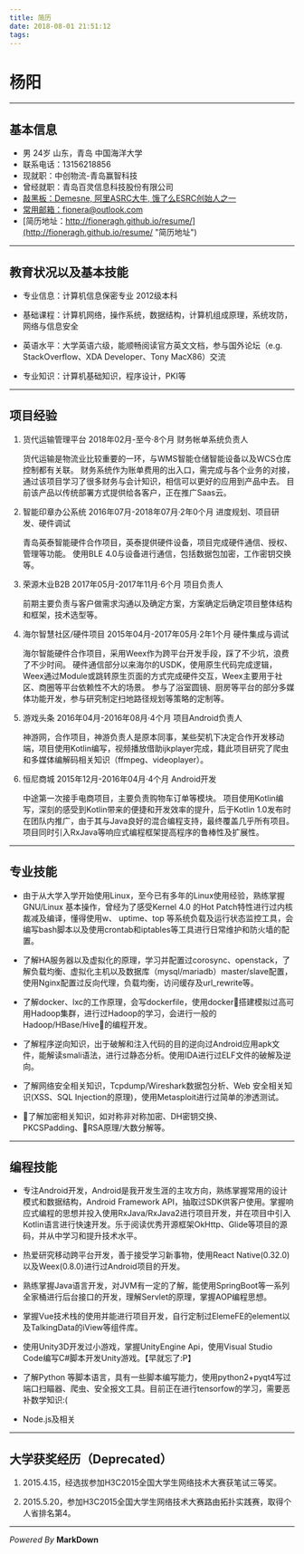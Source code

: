 ```yaml
---
title: 简历
date: 2018-08-01 21:51:12
tags:
---
```


# 杨阳

***

## 基本信息

* 男 24岁 山东，青岛 中国海洋大学
* 联系电话：13156218856
* 现就职：中创物流-青岛赢智科技
* 曾经就职：青岛百灵信息科技股份有限公司
* [敲黑板：Demesne, 阿里ASRC大牛, 饿了么ESRC创始人之一](http://weibo.com/121478098 "智障女票")
* [常用邮箱：fionera@outlook.com](mailto:fionera@outlook.com "常用邮箱")
* [简历地址：http://fioneragh.github.io/resume/](http://fioneragh.github.io/resume/ "简历地址")

***

## 教育状况以及基本技能

* 专业信息：计算机信息保密专业 2012级本科

* 基础课程：计算机网络，操作系统，数据结构，计算机组成原理，系统攻防，网络与信息安全

* 英语水平：大学英语六级，能顺畅阅读官方英文文档，参与国外论坛（e.g. StackOverflow、XDA Developer、Tony MacX86）交流

* 专业知识：计算机基础知识，程序设计，PKI等

***

## 项目经验

<!-- 物联网相关：

1. 青岛海尔-健康厨房Android端后期（2015.4-2015.8），进行首页功能需求变更调整、代码重构及硬件调试，自学校SRDP项目后正式参与项目级Android开发。

1. 青岛英泰智能办公-章务通（Phone端）/智能印章（Pad端）项目负责人（2016.7-2016.12/2017.11-2018.7），主要负责双端整体程序架构设计，二/三/四期需求制定，项目整体进度规划。项目使用Kotlin为主要开发语言，由于Pad端摄像头成像以及设备串口交互的需要，部分使用NDK进行开发，后台主要使用SpringBoot等。

    章务通采用BLE 4.0 与设备进行通信，采用特定的协议进行数据包传输与解析，进而实现业务需求。三期网络通信全面采用https，蓝牙通信添加数据包加密传输方案，修改核心设备通信流程

    智能印章采用串口通信的方式完成设备交互

    业务及运维平台使用SpringBoot技术栈和Vue技术栈，Kafka作为消息系统负责业务与运维平台的通信

1. 青岛海尔-U+社区、创世圆镜（小镜）及塔塔家机器人硬件开发调试负责人（2016.12-2017.5），U+社区由阿里巴巴跨平台框架Weex驱动，三者设备大循环通信由海尔云平台提供技术支持。

    U+社区负责网络摄像头，蓝牙门禁，智能门锁等设备集成调试

    创世圆镜（小镜）负责热水器，湿度仪等设备集成调试，网易云合作伙伴SDK对接，迅飞语记语音命令对接

    塔塔家负责硬件调试sdk框架集成，扫地轨迹地图更新

多媒体相关：

1. 雷神科技旗下游戏新闻资讯APP-游戏头条Android端项目负责人（2016.4-2016.8），主要负责整个应用的设计与开发。参与python数据爬取，进一步学习BeautifulSoup等框架的使用。Android项目使用Kotlin为主要开发语言，其中Kotlin已在2017年5月Google IO大会扶正。

    使用python编写爬虫爬取网站、APP的视频直播点播数据

    应用主要功能包括游戏资讯的展示，游戏视频的点播和各大直播平台的直播

    视频播放采用了Bilibili项目组开源的ijkplayer项目（基于ffmepg，是目前大多数视频播放平台的解决方案），对ijkplayer进行定制以适应业务需求，手动实现视频播放器的UI及控制逻辑以适应业务需求

业务平台相关：

1. 即墨亨妮-HONNY内衣项目Android端的主要开发负责人（2015.12-2016.4）

    HONNY内衣项目负责购物车、积分商城、用户相关模块的开发和发布

1. 荣源木业Android端负责人（2017.5-2017.11）

    参与需求定制/讨论，与客户沟通完成业务确认，负责整个电商项目进度控制

    负责整个项目，整体MVP架构，技术栈：RxJava、RxPermissions/RxActivityResult/RxBus、Retrofit、OkHttp、DateBinding、Glide、Realm等等

1. 货代/陆运管理系统(2018.3-)

    SpringBoot + Vue -->

1. 货代运输管理平台 2018年02月-至今·8个月 财务帐单系统负责人

    货代运输是物流业比较重要的一环，与WMS智能仓储智能设备以及WCS仓库控制都有关联。
    财务系统作为账单费用的出入口，需完成与各个业务的对接，通过该项目学习了很多财务与会计知识，相信可以更好的应用到产品中去。
    目前该产品以传统部署方式提供给各客户，正在推广Saas云。

1. 智能印章办公系统 2016年07月-2018年07月·2年0个月 进度规划、项目研发、硬件调试

    青岛英泰智能硬件合作项目，英泰提供硬件设备，项目完成硬件通信、授权、管理等功能。
    使用BLE 4.0与设备进行通信，包括数据包加密，工作密钥交换等。

1. 荣源木业B2B 2017年05月-2017年11月·6个月 项目负责人

    前期主要负责与客户做需求沟通以及确定方案，方案确定后确定项目整体结构和框架，技术选型等。

1. 海尔智慧社区/硬件项目 2015年04月-2017年05月·2年1个月 硬件集成与调试

    海尔智能硬件合作项目，采用Weex作为跨平台开发手段，踩了不少坑，浪费了不少时间。
    硬件通信部分以来海尔的USDK，使用原生代码完成逻辑，Weex通过Module或跳转原生页面的方式完成硬件交互，Weex主要用于社区、商圈等平台依赖性不大的场景。
    参与了浴室圆镜、厨房等平台的部分多媒体功能开发，参与研究制定扫地路径规划等策略的定制等。

1. 游戏头条 2016年04月-2016年08月·4个月 项目Android负责人

    神游网，合作项目，神游负责人是原本同事，某些契机下决定合作开发移动端，项目使用Kotlin编写，视频播放借助ijkplayer完成，籍此项目研究了爬虫和多媒体编解码相关知识（ffmpeg、videoplayer）。

1. 恒尼商城 2015年12月-2016年04月·4个月 Android开发

    中途第一次接手电商项目，主要负责购物车订单等模块。
    项目使用Kotlin编写，深刻的感受到Kotlin带来的便捷和开发效率的提升，后于Kotlin 1.0发布时在团队内推广，由于其与Java良好的混合编程支持，最终覆盖几乎所有项目。
    项目同时引入RxJava等响应式编程框架提高程序的鲁棒性及扩展性。

***

## 专业技能

* 由于从大学入学开始使用Linux，至今已有多年的Linux使用经验，熟练掌握GNU/Linux 基本操作，曾经为了感受Kernel 4.0 的Hot Patch特性进行过内核裁减及编译，懂得使用w、 uptime、top 等系统负载及运行状态监控工具，会编写bash脚本以及使用crontab和iptables等工具进行日常维护和防火墙的配置。

* 了解HA服务器以及虚拟化的原理，学习并配置过corosync、openstack，了解负载均衡、虚拟化主机以及数据库（mysql/mariadb）master/slave配置，使用Nginx配置过反向代理，负载均衡，访问缓存及url_rewrite等。

* 了解docker、lxc的工作原理，会写dockerfile，使用docker搭建模拟过高可用Hadoop集群，进行过Hadoop的学习，会进行一般的Hadoop/HBase/Hive的编程开发。

* 了解程序逆向知识，出于破解和注入代码的目的逆向过Android应用apk文件，能解读smali语法，进行过静态分析。使用IDA进行过ELF文件的破解及逆向。

* 了解网络安全相关知识，Tcpdump/Wireshark数据包分析、Web 安全相关知识(XSS、SQL Injection的原理)，使用Metasploit进行过简单的渗透测试。

* 了解加密相关知识，如对称非对称加密、DH密钥交换、PKCSPadding、RSA原理/大数分解等。

***

## 编程技能

* 专注Android开发，Android是我开发生涯的主攻方向，熟练掌握常用的设计模式和数据结构，Android Framework API，抽取过SDK供客户使用。掌握响应式编程的思想并投入使用RxJava/RxJava2进行项目开发，并在项目中引入Kotlin语言进行快速开发。乐于阅读优秀开源框架OkHttp、Glide等项目的源码，并从中学习和提升技术水平。

* 热爱研究移动跨平台开发，善于接受学习新事物，使用React Native(0.32.0)以及Weex(0.8.0)进行过Android项目的开发。

* 熟练掌握Java语言开发，对JVM有一定的了解，能使用SpringBoot等一系列全家桶进行后台接口的开发，理解Servlet的原理，掌握AOP编程思想。

* 掌握Vue技术栈的使用并能进行项目开发，自行定制过ElemeFE的element以及TalkingData的iView等组件库。

* 使用Unity3D开发过小游戏，掌握UnityEngine Api，使用Visual Studio Code编写C#脚本开发Unity游戏。【早就忘了:P】

* 了解Python 等脚本语言，具有一些脚本编写能力，使用python2+pyqt4写过端口扫瞄器、爬虫、安全报文工具。目前正在进行tensorfow的学习，需要恶补数学知识:(

* Node.js及相关

***

## 大学获奖经历（Deprecated）

1. 2015.4.15，经选拔参加H3C2015全国大学生网络技术大赛获笔试三等奖。

2. 2015.5.20，参加H3C2015全国大学生网络技术大赛路由拓扑实践赛，取得个人省排名第4。

***

*Powered By* **MarkDown**

